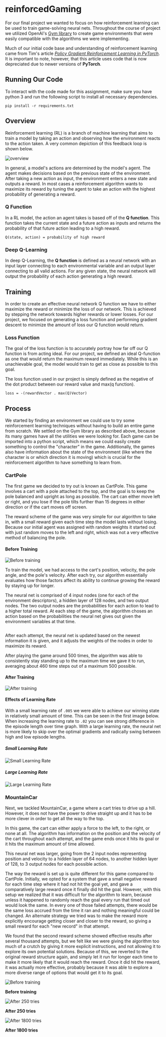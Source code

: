
# reinforcedGaming
For our final project we wanted to focus on how reinforcement learning can be used to train game-solving neural nets. Throughout the course of project we utilized OpenAI's [Gym library](https://gym.openai.com/) to create game environments that were easily compatible with the algorithms we were implementing.

Much of our initial code base and understanding of reinforcement learning came from Tim's article [*Policy Gradient Reinforcement Learning in PyTorch*](https://medium.com/@ts1829/policy-gradient-reinforcement-learning-in-pytorch-df1383ea0baf). It is important to note, however, that this article uses code that is now depreciated due to newer versions of **PyTorch**.
## Running Our Code
To interact with the code made for this assignment, make sure you have python 3 and run the following script to install all necessary dependencies.

```
pip install -r requirements.txt
```
## Overview
Reinforcement learning (RL) is a branch of machine learning that aims to train a model by taking an action and observing how the environment reacts to the action taken. A very common depiction of this feedback loop is shown below.

![overview](/pics/basicRL.png)

In general, a model's actions are determined by the model's agent. The agent makes decisions based on the previous state of the environment. After taking a new action as input, the environment enters a new state and outputs a reward. In most cases a reinforcement algorithm wants to maximize its reward by tuning the agent to take an action with the highest probability of generating a reward.

### Q Function
In a RL model, the action an agent takes is based off of the **Q function**. This function takes the current state and a future action as inputs and returns the probability of that future action leading to a high reward.
```
Q(state, action) = probability of high reward
```
### Deep Q-Learning
In deep Q-Learning, the **Q function** is defined as a neural network with an input layer connecting to each environmental variable and an output layer connecting to all valid actions. For any given state, the neural network will output the probability of each action generating a high reward.

## Training
In order to create an effective neural network Q function we have to either maximize the reward or minimize the loss of our network. This is achieved by stepping the network towards higher rewards or lower losses. For our project, we focused on generating a loss function and performing gradient descent to minimize the amount of loss our Q function would return.

### Loss Function
The goal of the loss function is to accurately portray how far off our Q function is from acting ideal. For our project, we defined an ideal Q-function as one that would return the maximum reward immediately. While this is an unachievable goal, the model would train to get as close as possible to this goal.

The loss function used in our project is simply defined as the negative of the dot product between our reward value and max(q function).
```
loss = -(rewardVector . max(Q)Vector)
```

## Process
We started by finding an environment we could use to try some reinforcement learning techniques without having to build an entire game from scratch. We settled on the Gym library as described above, because its many games have all the utilities we were looking for. Each game can be imported into a python script, which means we could easily create something to control the "character" in the game. Additionally, the games also have information about the state of the environment (like where the character is or which direction it is moving) which is crucial for the reinforcement algorithm to have something to learn from.

### CartPole
The first game we decided to try out is known as CartPole. This game involves a cart with a pole attached to the top, and the goal is to keep the pole balanced and upright as long as possible. The cart can either move left or right, and you lose if the pole tilts further than 15 degrees in either direction or if the cart moves off screen.

The reward scheme of the game was very simple for our algorithm to take in, with a small reward given each time step the model lasts without losing. Because our initial agent was assigned with random weights it started out with just random moves to the left and right, which was not a very effective method of balancing the pole.

#### Before Training
![Before training](/pics/cart0.gif)

To train the model, we had access to the cart's position, velocity, the pole angle, and the pole's velocity. After each try, our algorithm essentially evaluates how those factors affect its ability to continue growing the reward by staying up for longer.

The neural net is comprised of 4 input nodes (one for each of the environment descriptors), a hidden layer of 128 nodes, and two output nodes. The two output nodes are the probabilities for each action to lead to a higher total reward. At each step of the game, the algorithm choses an action based on the probabilities the neural net gives out given the environment variables at that time.
```

```

After each attempt, the neural net is updated based on the newest information it is given, and it adjusts the weights of the nodes in order to maximize its reward.

After playing the game around 500 times, the algorithm was able to consistently stay standing up to the maximum time we gave it to run, averaging about 460 time steps out of a maximum 500 possible.

#### After Training
![After training](/pics/cartwinning.gif)

#### Effects of Learning Rate
With a small learning rate of `.005` we were able to achieve our winning state in relatively small amount of time. This can be seen in the first image below. When increasing the learning rate to `.02` you can see strong difference in the episode length over time graph. With a large learning rate, the neural net is more likely to skip over the optimal gradients and radically swing between high and low episode lengths.

##### Small Learning Rate
![Small Learning Rate](/pics/cartPole_low.png)

##### Large Learning Rate
![Large Learning Rate](/pics/cartPole_high.png)
### MountainCar

Next, we tackled MountainCar, a game where a cart tries to drive up a hill. However, it does not have the power to drive straight up and it has to be more clever in order to get all the way to the top.

In this game, the cart can either apply a force to the left, to the right, or none at all. The algorithm has information on the position and the velocity of the cart throughout each attempt, and the game ends once it hits its goal or it hits the maximum amount of time allowed.


This neural net was larger, going from the 2 input nodes representing position and velocity to a hidden layer of 64 nodes, to another hidden layer of 128, to 3 output nodes for each possible action.

The way the reward is set up is quite different for this game compared to CartPole. Initially, we opted for a system that gave a small negative reward for each time step where it had not hit the goal yet, and gave a comparatively large reward once it finally did hit the goal. However, with this setup we realized that it was difficult for the algorithm to learn, because unless it happened to randomly reach the goal every run that timed out would look the same. In every one of those failed attempts, there would be the same loss accrued from the time it ran and nothing meaningful could be changed. An alternate strategy we tried was to make the reward more explicitly encourage getting closer and closer to the reward, so giving a small reward for each "new record" in that attempt.

We found that the second reward scheme showed effective results after several thousand attempts, but we felt like we were giving the algorithm too much of a crutch by giving it more explicit instructions, and not allowing it to explore its own potential solutions. Because of this, we reverted to the original reward structure again, and simply let it run for longer each time to make it more likely that it would reach the reward. Once it did hit the reward, it was actually more effective, probably because it was able to explore a more diverse range of options that would get it to its goal.


![Before training](/pics/mountain0.gif)

**Before training**

![After 250 tries](/pics/mountain250.gif)

**After 250 tries**

![After 1800 tries](/pics/mountainwinning.gif)

**After 1800 tries**
